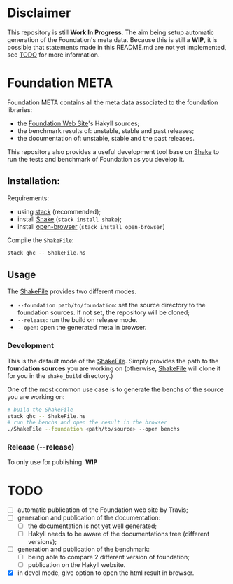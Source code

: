 # Disclaimer

This repository is still **Work In Progress**. The aim being setup
automatic generation of the Foundation's meta data. Because this is still
a **WIP**, it is possible that statements made in this README.md are not
yet implemented, see [TODO](#todo) for more information.

# Foundation META

Foundation META contains all the meta data associated to the foundation
libraries:

* the [Foundation Web Site](https://haskell-foundation.github.io)'s Hakyll
  sources;
* the benchmark results of: unstable, stable and past releases;
* the documentation of: unstable, stable and the past releases.

This repository also provides a useful development tool base on
[Shake](http://shakebuild.com) to run the tests and benchmark of Foundation as
you develop it.

## Installation:

Requirements:

* using [stack](https://haskellstack.org) (recommended);
* install [Shake](http://shakebuild.com) (`stack install shake`);
* install [open-browser](http://hackage.haskell.org/package/open-browser)
  (`stack install open-browser`)

Compile the `ShakeFile`:

```bash
stack ghc -- ShakeFile.hs
```

## Usage

The [ShakeFile](ShakeFile.hs) provides two different modes.

* `--foundation path/to/foundation`: set the source directory to the foundation
  sources. If not set, the repository will be cloned;
* `--release`: run the build on release mode.
* `--open`: open the generated meta in browser.

### Development

This is the default mode of the [ShakeFile](ShakeFile.hs). Simply provides the
path to the **foundation sources** you are working on (otherwise,
[ShakeFile](ShakeFile.hs) will clone it for you in the `shake_build` directory.)

One of the most common use case is to generate the benchs of the source you are
working on:

```bash
# build the ShakeFile
stack ghc -- ShakeFile.hs
# run the benchs and open the result in the browser
./ShakeFile --foundation <path/to/source> --open benchs
```

### Release (--release)

To only use for publishing. **WIP**

# TODO

* [ ] automatic publication of the Foundation web site by Travis;
* [ ] generation and publication of the documentation:
  * [ ] the documentation is not yet well generated;
  * [ ] Hakyll needs to be aware of the documentations tree (different versions);
* [ ] generation and publication of the benchmark:
  * [ ] being able to compare 2 different version of foundation;
  * [ ] publication on the Hakyll website.
* [X] in devel mode, give option to open the html result in browser.
